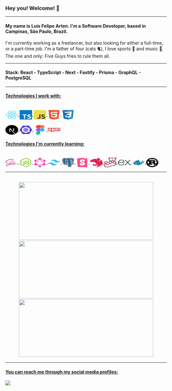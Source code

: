 ### Hey you! Welcome! 👋

---

#### My name is Luís Felipe Arten. I'm a Software Developer, based in Campinas, São Paulo, Brazil.
I'm currently working as a freelancer, but also looking for either a full-time, or a part-time job. I'm a father of four (cats 🐈), I love sports 🏈 and music 🎼. The one and only: Five Guys fries to rule them all.

---

#### Stack: React - TypeScript - Next - Fastify - Prisma - GraphQL - PostgreSQL 

---


<div align="center">
<a href="https://github.com/artenlf">
</div>

#### Technologies I work with:

<div style="display: inline_block"><br>
  
  <img align="center" alt="React" height="30" width="40" src="https://github.com/devicons/devicon/blob/master/icons/react/react-original.svg">
  
  <img align="center" alt="TypeScript" height="30" width="40" src="https://github.com/devicons/devicon/blob/master/icons/typescript/typescript-original.svg">
  
  <img align="center" alt="JavaScript" height="30" width="40" src="https://github.com/devicons/devicon/blob/master/icons/javascript/javascript-original.svg">
  
  <img align="center" alt="HTML" height="30" width="40" src="https://github.com/devicons/devicon/blob/master/icons/html5/html5-original.svg">
  
  <img align="center" alt="CSS" height="30" width="40" src="https://github.com/devicons/devicon/blob/master/icons/css3/css3-original.svg">
  
</div>

<div style="display: inline_block"><br>
  
  <img align="center" alt="Next.js" height="30" width="40" src="https://github.com/devicons/devicon/blob/master/icons/nextjs/nextjs-original.svg">
  
  <img align="center" alt="ESLint" height="30" width="40" src="https://github.com/devicons/devicon/blob/master/icons/eslint/eslint-original.svg">

  <img align="center" alt="Figma" height="30" width="40" src="https://github.com/devicons/devicon/blob/master/icons/figma/figma-original.svg">

  <img align="center" alt="npm" height="30" width="40" src="https://github.com/devicons/devicon/blob/master/icons/npm/npm-original-wordmark.svg">
  
</div





---

#### Technologies I'm currently learning:
<div style="display: inline_block"><br>
  
  <img align="center" alt="Sass" height="30" width="40" src="https://github.com/devicons/devicon/blob/master/icons/sass/sass-original.svg">
  
  <img align="center" alt="Node.js" height="30" width="40" src="https://github.com/devicons/devicon/blob/master/icons/nodejs/nodejs-original.svg">
  
  <img align="center" alt="GraphQL" height="30" width="40" src="https://github.com/devicons/devicon/blob/master/icons/graphql/graphql-plain.svg">
  
  <img align="center" alt="TailwindCSS" height="30" width="40" src="https://github.com/devicons/devicon/blob/master/icons/tailwindcss/tailwindcss-plain.svg">

  <img align="center" alt="PostgreSQL" height="30" width="40" src="https://github.com/devicons/devicon/blob/master/icons/postgresql/postgresql-original.svg">
  
  <img align="center" alt="Storybook" height="30" width="40" src="https://github.com/devicons/devicon/blob/master/icons/storybook/storybook-original.svg">
  
  <img align="center" alt="Nest" height="30" width="40" src="https://github.com/devicons/devicon/blob/master/icons/nestjs/nestjs-plain.svg">
    
  <img align="center" alt="Jest" height="30" width="40" src="https://github.com/devicons/devicon/blob/master/icons/jest/jest-plain.svg">
    
  <img align="center" alt="Express" height="30" width="40" src="https://github.com/devicons/devicon/blob/master/icons/express/express-original.svg">
    
  <img align="center" alt="Docker" height="30" width="40" src="https://github.com/devicons/devicon/blob/master/icons/docker/docker-original.svg">
    
  <img align="center" alt="Rust" height="30" width="40" src="https://github.com/devicons/devicon/blob/master/icons/rust/rust-plain.svg">

</div>
  
 --- 
  
 </div>
<div align="center"><br>
  <img height="180rem" width="420rem" src="https://github-readme-stats.vercel.app/api?username=artenlf&show_icons=true&theme=tokyonight&include_all_commits&count_private=true" />
    <img height="180rem" width="420rem" src="https://github-readme-stats.vercel.app/api/top-langs/?username=artenlf&langs_count=8&theme=tokyonight&layout=compact" />
  <img height="180rem" width="420rem" src="https://streak-stats.demolab.com/?user=artenlf&theme=tokyonight" />
  
</div>


---

#### You can reach me through my social media profiles:

<div>
  <a href="https://www.linkedin.com/in/artenlf/"><img src="https://img.shields.io/badge/LinkedIn-0077B5?style=for-the-badge&logo=linkedin&logoColor=white" target="_blank"></a>
</div>
